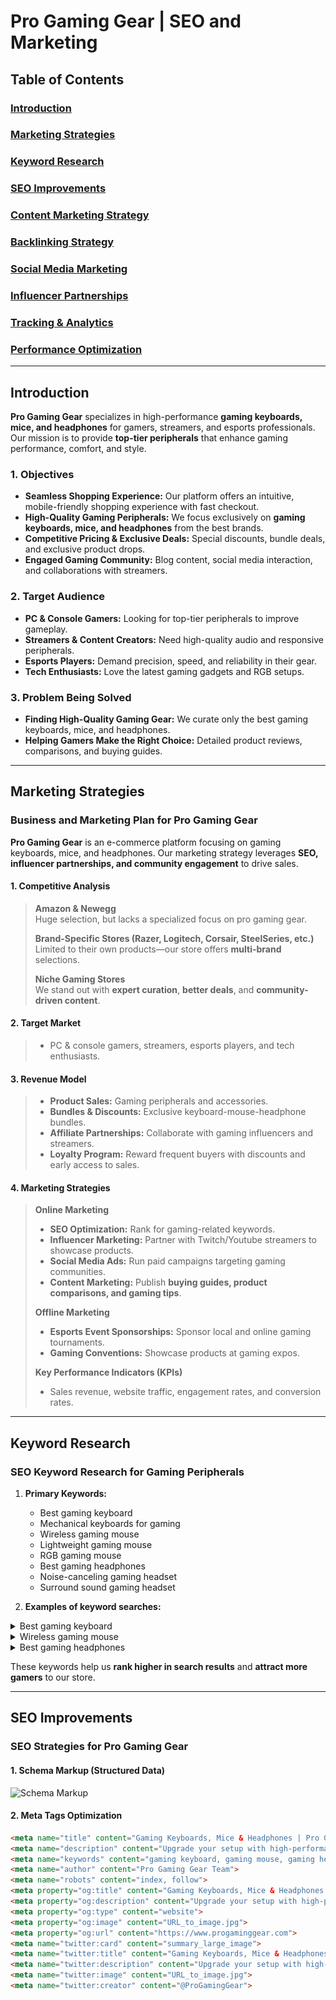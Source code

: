 # Pro Gaming Gear | SEO and Marketing

## Table of Contents

### [Introduction](#introduction)
### [Marketing Strategies](#marketing-strategies)
### [Keyword Research](#keyword-research)
### [SEO Improvements](#seo-improvements)
### [Content Marketing Strategy](#content-marketing-strategy)
### [Backlinking Strategy](#backlinking-strategy)
### [Social Media Marketing](#social-media-marketing)
### [Influencer Partnerships](#influencer-partnerships)
### [Tracking & Analytics](#tracking--analytics)
### [Performance Optimization](#performance-optimization)

- - -

## Introduction

**Pro Gaming Gear** specializes in high-performance **gaming keyboards, mice, and headphones** for gamers, streamers, and esports professionals. Our mission is to provide **top-tier peripherals** that enhance gaming performance, comfort, and style.

### 1. Objectives

* **Seamless Shopping Experience:** Our platform offers an intuitive, mobile-friendly shopping experience with fast checkout.
* **High-Quality Gaming Peripherals:** We focus exclusively on **gaming keyboards, mice, and headphones** from the best brands.
* **Competitive Pricing & Exclusive Deals:** Special discounts, bundle deals, and exclusive product drops.
* **Engaged Gaming Community:** Blog content, social media interaction, and collaborations with streamers.

### 2. Target Audience

* **PC & Console Gamers:** Looking for top-tier peripherals to improve gameplay.
* **Streamers & Content Creators:** Need high-quality audio and responsive peripherals.
* **Esports Players:** Demand precision, speed, and reliability in their gear.
* **Tech Enthusiasts:** Love the latest gaming gadgets and RGB setups.

### 3. Problem Being Solved

* **Finding High-Quality Gaming Gear:** We curate only the best gaming keyboards, mice, and headphones.
* **Helping Gamers Make the Right Choice:** Detailed product reviews, comparisons, and buying guides.

- - -

## Marketing Strategies

### Business and Marketing Plan for Pro Gaming Gear

**Pro Gaming Gear** is an e-commerce platform focusing on gaming keyboards, mice, and headphones. Our marketing strategy leverages **SEO, influencer partnerships, and community engagement** to drive sales.

#### 1. Competitive Analysis

> **Amazon & Newegg**  
> Huge selection, but lacks a specialized focus on pro gaming gear.  
>  
> **Brand-Specific Stores (Razer, Logitech, Corsair, SteelSeries, etc.)**  
> Limited to their own products—our store offers **multi-brand** selections.  
>  
> **Niche Gaming Stores**  
> We stand out with **expert curation**, **better deals**, and **community-driven content**.

#### 2. Target Market

> * PC & console gamers, streamers, esports players, and tech enthusiasts.

#### 3. Revenue Model

> * **Product Sales:** Gaming peripherals and accessories.
> * **Bundles & Discounts:** Exclusive keyboard-mouse-headphone bundles.
> * **Affiliate Partnerships:** Collaborate with gaming influencers and streamers.
> * **Loyalty Program:** Reward frequent buyers with discounts and early access to sales.

#### 4. Marketing Strategies

> **Online Marketing**
> * **SEO Optimization:** Rank for gaming-related keywords.
> * **Influencer Marketing:** Partner with Twitch/Youtube streamers to showcase products.
> * **Social Media Ads:** Run paid campaigns targeting gaming communities.
> * **Content Marketing:** Publish **buying guides, product comparisons, and gaming tips**.
>  
> **Offline Marketing**
> * **Esports Event Sponsorships:** Sponsor local and online gaming tournaments.
> * **Gaming Conventions:** Showcase products at gaming expos.
>  
> **Key Performance Indicators (KPIs)**
> * Sales revenue, website traffic, engagement rates, and conversion rates.

- - -

## Keyword Research

### SEO Keyword Research for Gaming Peripherals

1. **Primary Keywords:**

    * Best gaming keyboard
    * Mechanical keyboards for gaming
    * Wireless gaming mouse
    * Lightweight gaming mouse
    * RGB gaming mouse
    * Best gaming headphones
    * Noise-canceling gaming headset
    * Surround sound gaming headset

2. **Examples of keyword searches:**

<details>
<summary>Best gaming keyboard</summary>

![Best gaming keyboard](/media/readme/keyboard_seo.png)

</details>

<details>
<summary>Wireless gaming mouse</summary>

![Wireless gaming mouse](/media/readme/mouse_seo.png)

</details>

<details>
<summary>Best gaming headphones</summary>

![Best gaming headphones](/media/readme/headphones_seo.png)

</details>

These keywords help us **rank higher in search results** and **attract more gamers** to our store.

- - -

## SEO Improvements

### SEO Strategies for Pro Gaming Gear

#### 1. Schema Markup (Structured Data)

![Schema Markup ](/media/screenshots_webp/keyword_best_gaming_headphones.webp)

#### 2. Meta Tags Optimization

```html
<meta name="title" content="Gaming Keyboards, Mice & Headphones | Pro Gaming Gear">
<meta name="description" content="Upgrade your setup with high-performance gaming keyboards, mice, and headphones. Shop top brands and enjoy exclusive deals at Pro Gaming Gear.">
<meta name="keywords" content="gaming keyboard, gaming mouse, gaming headphones, mechanical keyboard, wireless gaming mouse, RGB gaming gear">
<meta name="author" content="Pro Gaming Gear Team">
<meta name="robots" content="index, follow">
<meta property="og:title" content="Gaming Keyboards, Mice & Headphones | Pro Gaming Gear">
<meta property="og:description" content="Upgrade your setup with high-performance gaming keyboards, mice, and headphones. Shop top brands and enjoy exclusive deals at Pro Gaming Gear.">
<meta property="og:type" content="website">
<meta property="og:image" content="URL_to_image.jpg">
<meta property="og:url" content="https://www.progaminggear.com">
<meta name="twitter:card" content="summary_large_image">
<meta name="twitter:title" content="Gaming Keyboards, Mice & Headphones | Pro Gaming Gear">
<meta name="twitter:description" content="Upgrade your setup with high-performance gaming keyboards, mice, and headphones. Shop top brands and enjoy exclusive deals at Pro Gaming Gear.">
<meta name="twitter:image" content="URL_to_image.jpg">
<meta name="twitter:creator" content="@ProGamingGear">




